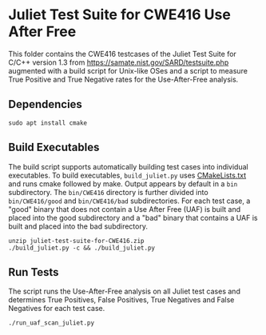 # Juliet Test Suite for CWE416 Use After Free
This folder contains the CWE416 testcases of the Juliet Test Suite for C/C++ version 1.3 from https://samate.nist.gov/SARD/testsuite.php augmented with a build script for Unix-like OSes and a script to measure True Positive and True Negative rates for the Use-After-Free analysis.

## Dependencies
```shell
sudo apt install cmake
```

## Build Executables
The build script supports automatically building test cases into individual executables. To build executables, `build_juliet.py` uses [CMakeLists.txt](https://github.com/arichardson/juliet-test-suite-c/blob/master/CMakeLists.txt) and runs cmake followed by make. Output appears by default in a `bin` subdirectory. The `bin/CWE416` directory is further divided into `bin/CWE416/good` and `bin/CWE416/bad` subdirectories. For each test case, a "good" binary that does not contain a Use After Free (UAF) is built and placed into the good subdirectory and a "bad" binary that contains a UAF is built and placed into the bad subdirectory.
```shell
unzip juliet-test-suite-for-CWE416.zip
./build_juliet.py -c && ./build_juliet.py
```

## Run Tests
The script runs the Use-After-Free analysis on all Juliet test cases and determines True Positives, False Positives, True Negatives and False Negatives for each test case.
```shell
./run_uaf_scan_juliet.py
```
